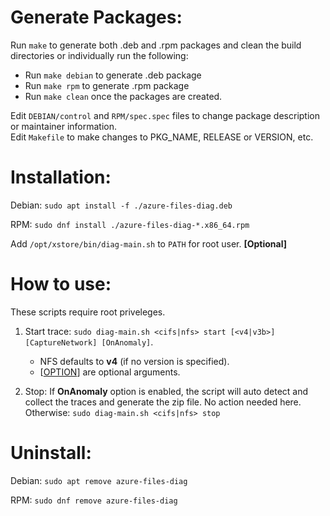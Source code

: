 # Generate Packages:
Run `make` to generate both .deb and .rpm packages and clean the build directories or individually run the following:

- Run `make debian` to generate .deb package
- Run `make rpm` to generate .rpm package
- Run `make clean` once the packages are created.

Edit `DEBIAN/control` and `RPM/spec.spec` files to change package description or maintainer information. \
Edit `Makefile` to make changes to PKG_NAME, RELEASE or VERSION, etc.

# Installation:
Debian: 
    `sudo apt install -f ./azure-files-diag.deb`

RPM:
    `sudo dnf install ./azure-files-diag-*.x86_64.rpm`

Add `/opt/xstore/bin/diag-main.sh` to `PATH` for root user. __[Optional]__

# How to use:

These scripts require root priveleges.
1. Start trace:
`sudo diag-main.sh <cifs|nfs> start [<v4|v3b>] [CaptureNetwork] [OnAnomaly]`.
    - NFS defaults to __v4__ (if no version is specified).
    - [<u>OPTION</u>] are optional arguments.

2. Stop:
If __OnAnomaly__ option is enabled, the script will auto detect and collect the traces and generate the zip file. No action needed here. Otherwise: `sudo diag-main.sh <cifs|nfs> stop`


# Uninstall:
Debian:
    `sudo apt remove azure-files-diag`

RPM:
    `sudo dnf remove azure-files-diag`
